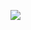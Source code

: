 ![](https://github-readme-stats.vercel.app/api?username=qiuhaiyong&show_icons=true&theme=dark&count_private=true)

